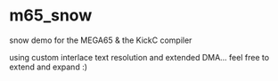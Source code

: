 # m65_snow
snow demo for the MEGA65 & the KickC compiler

using custom interlace text resolution and extended DMA... feel free to extend and expand :)
